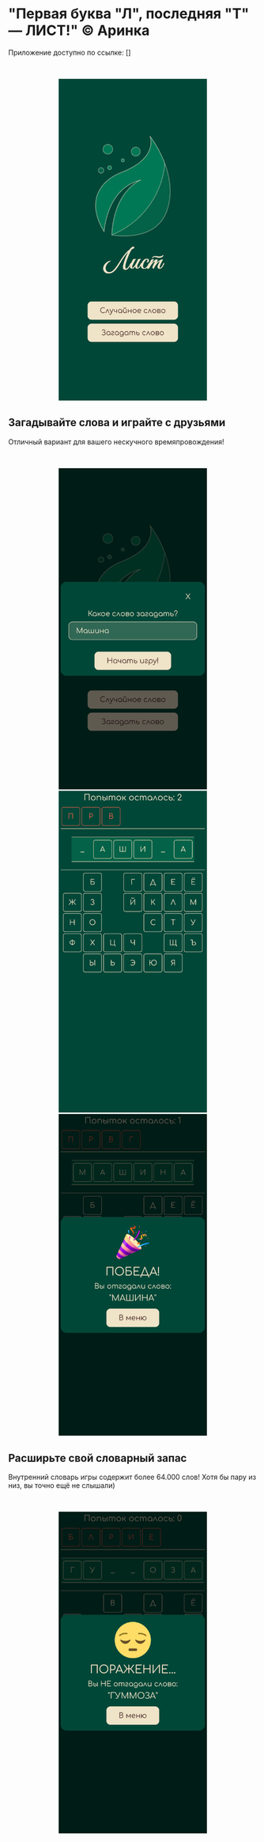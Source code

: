 # "Первая буква "Л", последняя "Т" — ЛИСТ!" © Аринка
Приложение доступно по ссылке: []

<br>

<p align="center">
  <img src="screenshots/1.png" width="300">
</p>

## Загадывайте слова и играйте с друзьями

Отличный вариант для вашего нескучного времяпровождения!

<br>

<p align="center">
  <img src="screenshots/2.png" width="300">
  <img src="screenshots/3.png" width="300">
  <img src="screenshots/4.png" width="300">
</p>

## Расширьте свой словарный запас

Внутренний словарь игры содержит более 64.000 слов! Хотя бы пару из низ, вы точно ещё не слышали)

<br>

<p align="center">
  <img src="screenshots/5.png" width="300">
</p>
